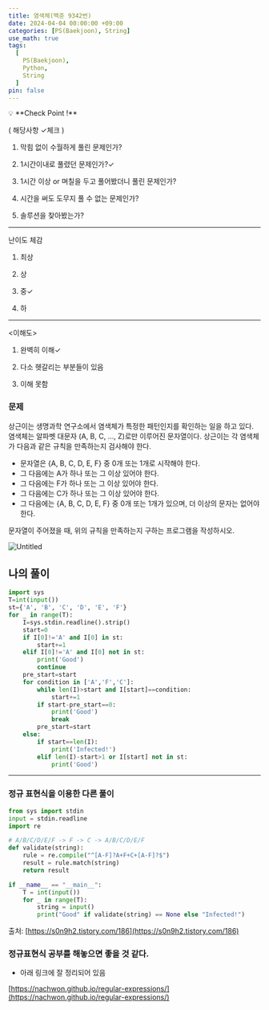 ```yaml
---
title: 염색체(백준 9342번)
date: 2024-04-04 00:00:00 +09:00
categories: [PS(Baekjoon), String]
use_math: true
tags:
  [
    PS(Baekjoon),
    Python,
    String
  ]
pin: false
---
```


<aside>
💡 **Check Point !**

( 해당사항 ✓체크 )

1. 막힘 없이 수월하게 풀린 문제인가? 

2. 1시간이내로 풀렸던 문제인가?✓

3. 1시간 이상 or 며칠을 두고 풀어봤더니 풀린 문제인가?

4. 시간을 써도 도무지 풀 수 없는 문제인가?

5. 솔루션을 찾아봤는가?

---

난이도 체감

1. 최상

2. 상

3. 중✓

4. 하

---

<이해도>

1. 완벽히 이해✓

2. 다소 헷갈리는 부분들이 있음

3. 이해 못함

</aside>

### 문제

상근이는 생명과학 연구소에서 염색체가 특정한 패턴인지를 확인하는 일을 하고 있다. 염색체는 알파벳 대문자 (A, B, C, ..., Z)로만 이루어진 문자열이다. 상근이는 각 염색체가 다음과 같은 규칙을 만족하는지 검사해야 한다.

- 문자열은 {A, B, C, D, E, F} 중 0개 또는 1개로 시작해야 한다.
- 그 다음에는 A가 하나 또는 그 이상 있어야 한다.
- 그 다음에는 F가 하나 또는 그 이상 있어야 한다.
- 그 다음에는 C가 하나 또는 그 이상 있어야 한다.
- 그 다음에는 {A, B, C, D, E, F} 중 0개 또는 1개가 있으며, 더 이상의 문자는 없어야 한다.

문자열이 주어졌을 때, 위의 규칙을 만족하는지 구하는 프로그램을 작성하시오.

![Untitled](https://github.com/gihuni99/gihuni99.github.io/assets/90080065/3974867a-ebe5-4444-a38d-254b4eedd2d1)

## 나의 풀이

```python
import sys
T=int(input())
st={'A', 'B', 'C', 'D', 'E', 'F'}
for _ in range(T):
    I=sys.stdin.readline().strip()
    start=0
    if I[0]!='A' and I[0] in st:
        start+=1
    elif I[0]!='A' and I[0] not in st:
        print('Good')
        continue
    pre_start=start
    for condition in ['A','F','C']:
        while len(I)>start and I[start]==condition:
            start+=1
        if start-pre_start==0:
            print('Good')
            break
        pre_start=start
    else:
        if start==len(I):
            print('Infected!')
        elif len(I)-start>1 or I[start] not in st:
            print('Good')
```

---

### 정규 표현식을 이용한 다른 풀이

```python
from sys import stdin
input = stdin.readline
import re

# A/B/C/D/E/F -> F -> C -> A/B/C/D/E/F
def validate(string):
    rule = re.compile("^[A-F]?A+F+C+[A-F]?$")
    result = rule.match(string)
    return result

if __name__ == "__main__":
    T = int(input())
    for _ in range(T):
        string = input()
        print("Good" if validate(string) == None else "Infected!")
```

출처: [https://s0n9h2.tistory.com/186](https://s0n9h2.tistory.com/186)

### 정규표현식 공부를 해놓으면 좋을 것 같다.

- 아래 링크에 잘 정리되어 있음

[https://nachwon.github.io/regular-expressions/](https://nachwon.github.io/regular-expressions/)